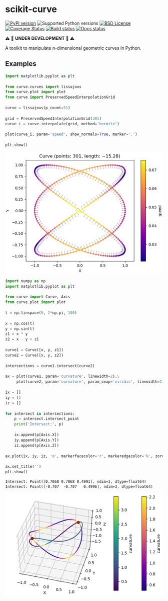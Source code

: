 # scikit-curve

[![PyPI version](https://img.shields.io/pypi/v/scikit-curve.svg)](https://pypi.python.org/pypi/scikit-curve)
![Supported Python versions](https://img.shields.io/pypi/pyversions/scikit-curve.svg)
[![BSD License](https://img.shields.io/pypi/l/scikit-curve.svg)](https://github.com/espdev/scikit-curve/blob/master/LICENSE)
[![Coverage Status](https://coveralls.io/repos/github/espdev/scikit-curve/badge.svg?branch=master)](https://coveralls.io/github/espdev/scikit-curve?branch=master)
[![Build status](https://travis-ci.org/espdev/scikit-curve.svg?branch=master)](https://travis-ci.org/espdev/scikit-curve)
[![Docs status](https://readthedocs.org/projects/scikit-curve/badge/)](https://scikit-curve.readthedocs.io/en/latest/)

:warning: :construction: **UNDER DEVELOPMENT** :construction:  :warning:

A toolkit to manipulate n-dimensional geometric curves in Python.

## Examples

```python
import matplotlib.pyplot as plt

from curve.curves import lissajous
from curve.plot import plot
from curve import PreservedSpeedInterpolationGrid

curve = lissajous(p_count=51)

grid = PreservedSpeedInterpolationGrid(301)
curve_i = curve.interpolate(grid, method='hermite')

plot(curve_i, param='speed', show_normals=True, marker='.')

plt.show()
```

![lissajous plot](assets/lissajous_plot.png)

```python
import numpy as np
import matplotlib.pyplot as plt

from curve import Curve, Axis
from curve.plot import plot

t = np.linspace(0, 2*np.pi, 100)

x = np.cos(t)
y = np.sin(t)
z1 = x * y
z2 = x - y + z1

curve1 = Curve([x, y, z1])
curve2 = Curve([x, y, z2])

intersections = curve1.intersect(curve2)

ax = plot(curve1, param='curvature', linewidth=2).\
     plot(curve2, param='curvature', param_cmap='viridis', linewidth=2).axes

ix = []
iy = []
iz = []

for intersect in intersections:
    p = intersect.intersect_point
    print('Intersect:', p)

    ix.append(p[Axis.X])
    iy.append(p[Axis.Y])
    iz.append(p[Axis.Z])

ax.plot(ix, iy, iz, 'o', markerfacecolor='r', markeredgecolor='k', zorder=1000)

ax.set_title('')
plt.show()
```

```
Intersect: Point([0.7068 0.7068 0.4991], ndim=3, dtype=float64)
Intersect: Point([-0.707  -0.707   0.4996], ndim=3, dtype=float64)
```

![3d_curves plot](assets/3d_curves_plot.png)
